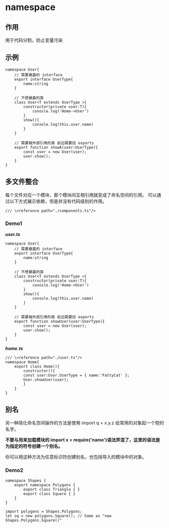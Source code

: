 # namespace

## 作用

用于代码分割，防止变量污染

## 示例

```language=typescript
namespace User{
    // 需要暴露的 interface
    export interface UserType{
        name:string
    }

    // 不想暴露的类
    class User<T extends UserType >{
        constructor(private user:T){
            conosle.log('Home->User')
        }
        show(){
            console.log(this.user.name)
        }
    }

    // 需要被外部引用的类 前边需要加 exports
    export function showA(user:UserType){
        const user = new User(user);
        user.show();
    }
}
```

## 多文件整合

每个文件对应一个模块，那个模块间互相引用就变成了命名空间的引用。
可以通过以下方式展示依赖，但是并没有代码级别的作用。

```language=typescript
/// \<reference path="./components.ts"/>
```

### Demo1

**_user.ts_**

```language=typescript
namespace User{
    // 需要暴露的 interface
    export interface UserType{
        name:string
    }

    // 不想暴露的类
    class User<T extends UserType >{
        constructor(private user:T){
            conosle.log('Home->User')
        }
        show(){
            console.log(this.user.name)
        }
    }

    // 需要被外部引用的类 前边需要加 exports
    export function showUser(user:UserType){
        const user = new User(user);
        user.show();
    }
}
```

**_home.ts_**

```language=typescript
/// \<reference path="./user.ts"/>
namespace Home{
    export class Home(){
        constructor(){
        const user:User.UserType = { name:'FattyCat' };
        User.showUser(user);
        }
    }
}
```

## 别名

另一种简化命名空间操作的方法是使用 import q = x.y.z 给常用的对象起一个短的名字。

**不要与用来加载模块的 import x = require('name')语法弄混了，这里的语法是为指定的符号创建一个别名。**

你可以用这种方法为任意标识符创建别名，也包括导入的模块中的对象。

### Demo2

```labguage=typescript
namespace Shapes {
    export namespace Polygons {
        export class Triangle { }
        export class Square { }
    }
}

import polygons = Shapes.Polygons;
let sq = new polygons.Square(); // Same as "new Shapes.Polygons.Square()"
```
